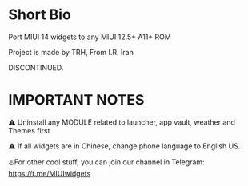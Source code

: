 <meta name="google-site-verification" content="fy0RmKdiFAvcpowolqINOqFLIvoxLOFX7AOQEN1JQZI" />

# Short Bio


Port MIUI 14 widgets to any MIUI 12.5+ A11+ ROM

Project is made by TRH, 
From I.R. Iran

DISCONTINUED.

# IMPORTANT NOTES 

⚠️ Uninstall any MODULE related to launcher, app vault, weather and Themes first

⚠️ If all widgets are in Chinese, change phone language to English US.


♨️For other cool stuff, you can join our channel in Telegram:
https://t.me/MIUIwidgets
